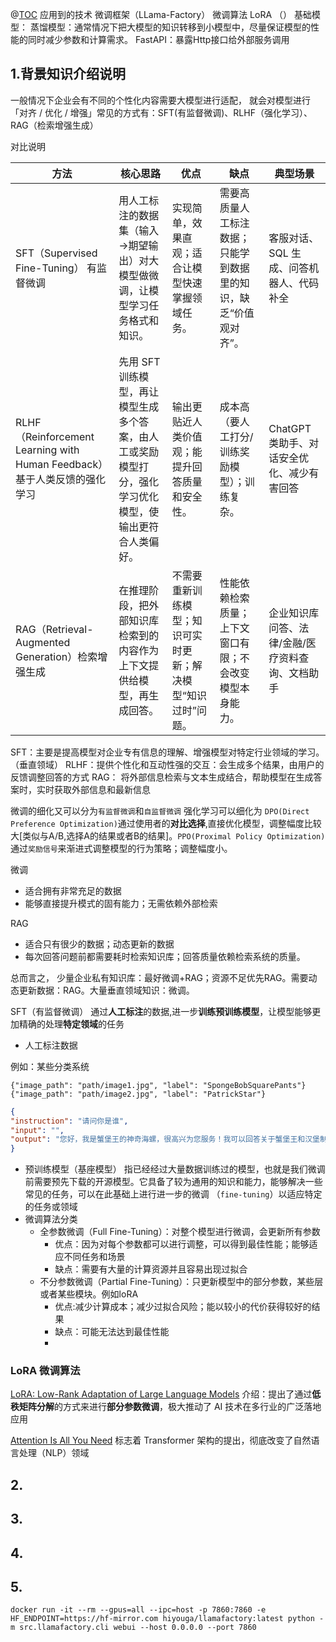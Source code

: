 @[TOC](微调大模型并部署服务提供外部调用)
应用到的技术 微调框架（LLama-Factory）
微调算法 LoRA （）
基础模型：
蒸馏模型：通常情况下把大模型的知识转移到小模型中，尽量保证模型的性能的同时减少参数和计算需求。
FastAPI：暴露Http接口给外部服务调用

## 1.背景知识介绍说明

一般情况下企业会有不同的个性化内容需要大模型进行适配， 就会对模型进行「对齐 / 优化 / 增强」常见的方式有：SFT(有监督微调)、RLHF（强化学习）、RAG（检索增强生成）

对比说明



| 方法                                                            | 核心思路                                    | 优点 | 缺点 | 典型场景                       |
|---------------------------------------------------------------|-----------------------------------------|----| ---- |----------------------------|
| SFT（Supervised Fine-Tuning） 有监督微调 | 用人工标注的数据集（输入→期望输出）对大模型做微调，让模型学习任务格式和知识。 | 实现简单，效果直观；适合让模型快速掌握领域任务。 | 需要高质量人工标注数据；只能学到数据里的知识，缺乏“价值观对齐”。 | 客服对话、SQL 生成、问答机器人、代码补全     |
| RLHF （Reinforcement Learning with Human Feedback） 基于人类反馈的强化学习 |先用 SFT 训练模型，再让模型生成多个答案，由人工或奖励模型打分，强化学习优化模型，使输出更符合人类偏好。| 输出更贴近人类价值观；能提升回答质量和安全性。 | 成本高（要人工打分/训练奖励模型）；训练复杂。| ChatGPT 类助手、对话安全优化、减少有害回答  |
| RAG（Retrieval-Augmented Generation）检索增强生成 | 在推理阶段，把外部知识库检索到的内容作为上下文提供给模型，再生成回答。| 不需要重新训练模型；知识可实时更新；解决模型“知识过时”问题。|性能依赖检索质量；上下文窗口有限；不会改变模型本身能力。| 企业知识库问答、法律/金融/医疗资料查询、文档助手  | 

SFT：主要是提高模型对企业专有信息的理解、增强模型对特定行业领域的学习。（垂直领域）
RLHF：提供个性化和互动性强的交互：会生成多个结果，由用户的反馈调整回答的方式
RAG： 将外部信息检索与⽂本⽣成结合，帮助模型在⽣成答案时，实时获取外部信息和最新信息

微调的细化又可以分为`有监督微调`和`自监督微调`
强化学习可以细化为 `DPO(Direct Preference Optimization)`通过使用者的**对比选择**,直接优化模型，调整幅度比较大[类似与A/B,选择A的结果或者B的结果]。`PPO(Proximal Policy Optimization)`通过`奖励信号`来渐进式调整模型的行为策略；调整幅度小。

微调
- 适合拥有非常充足的数据
- 能够直接提升模式的固有能力；无需依赖外部检索

RAG
- 适合只有很少的数据；动态更新的数据
- 每次回答问题前都需要耗时检索知识库；回答质量依赖检索系统的质量。

总而言之， 少量企业私有知识库：最好微调+RAG；资源不足优先RAG。需要动态更新数据：RAG。大量垂直领域知识：微调。

SFT（有监督微调）
通过**人工标注**的数据,进一步**训练预训练模型**，让模型能够更加精确的处理**特定领域**的任务
- 人工标注数据
  
例如：某些分类系统
```
{"image_path": "path/image1.jpg", "label": "SpongeBobSquarePants"}
{"image_path": "path/image2.jpg", "label": "PatrickStar"}
```

```json
{
"instruction": "请问你是谁",
"input": "",
"output": "您好，我是蟹堡王的神奇海螺，很⾼兴为您服务！我可以回答关于蟹堡王和汉堡制作的任何问题，您有什么需要帮助的吗？"
}
```
- 预训练模型（基座模型）
  指已经经过大量数据训练过的模型，也就是我们微调前需要预先下载的开源模型。它具备了较为通⽤的知识和能⼒，能够解决⼀些常⻅的任务，可以在此基础上进⾏进⼀步的微调 （`fine-tuning`）以适应特定的任务或领域
- 微调算法分类
  - 全参数微调（Full Fine-Tuning）：对整个模型进行微调，会更新所有参数
    - 优点：因为对每个参数都可以进行调整，可以得到最佳性能；能够适应不同任务和场景
    - 缺点：需要有大量的计算资源并且容易出现过拟合
  - 不分参数微调（Partial Fine-Tuning）：只更新模型中的部分参数，某些层或者某些模块。例如loRA
    - 优点:减少计算成本；减少过拟合风险；能以较小的代价获得较好的结果
    - 缺点：可能无法达到最佳性能
    - 

### LoRA 微调算法
[LoRA: Low-Rank Adaptation of Large Language Models](https://arxiv.org/abs/2106.09685)
介绍：提出了通过**低秩矩阵分解**的⽅式来进⾏**部分参数微调**，极⼤推动了 AI 技术在多⾏业的⼴泛落地应⽤

[Attention Is All You Need](https://arxiv.org/abs/1706.03762)
标志着 Transformer 架构的提出，彻底改变了⾃然语⾔处理（NLP）领域


## 2.


## 3.

## 4.

## 5.



`docker run -it --rm --gpus=all --ipc=host -p 7860:7860 -e HF_ENDPOINT=https://hf-mirror.com hiyouga/llamafactory:latest python -m src.llamafactory.cli webui --host 0.0.0.0 --port 7860`
